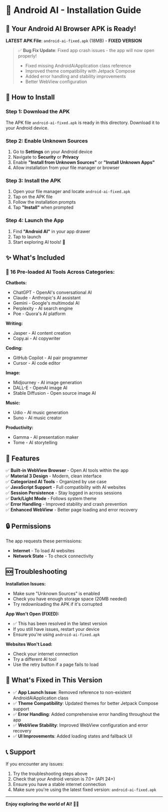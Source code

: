 # 📱 Android AI - Installation Guide

## 🎉 Your Android AI Browser APK is Ready!

**LATEST APK File**: `android-ai-fixed.apk` (18MB) - **FIXED VERSION**

> ✅ **Bug Fix Update**: Fixed app crash issues - the app will now open properly!
>
> - Fixed missing AndroidAiApplication class reference
> - Improved theme compatibility with Jetpack Compose
> - Added error handling and stability improvements
> - Better WebView configuration

## 📲 How to Install

### Step 1: Download the APK
The APK file `android-ai-fixed.apk` is ready in this directory. Download it to your Android device.

### Step 2: Enable Unknown Sources
1. Go to **Settings** on your Android device
2. Navigate to **Security** or **Privacy**
3. Enable **"Install from Unknown Sources"** or **"Install Unknown Apps"**
4. Allow installation from your file manager or browser

### Step 3: Install the APK
1. Open your file manager and locate `android-ai-fixed.apk`
2. Tap on the APK file
3. Follow the installation prompts
4. Tap **"Install"** when prompted

### Step 4: Launch the App
1. Find **"Android AI"** in your app drawer
2. Tap to launch
3. Start exploring AI tools! 🚀

## ✨ What's Included

### 🤖 16 Pre-loaded AI Tools Across Categories:

**Chatbots:**
- ChatGPT - OpenAI's conversational AI
- Claude - Anthropic's AI assistant
- Gemini - Google's multimodal AI
- Perplexity - AI search engine
- Poe - Quora's AI platform

**Writing:**
- Jasper - AI content creation
- Copy.ai - AI copywriter

**Coding:**
- GitHub Copilot - AI pair programmer
- Cursor - AI code editor

**Image:**
- Midjourney - AI image generation
- DALL-E - OpenAI image AI
- Stable Diffusion - Open source image AI

**Music:**
- Udio - AI music generation
- Suno - AI music creator

**Productivity:**
- Gamma - AI presentation maker
- Tome - AI storytelling

## 🔧 Features

✅ **Built-in WebView Browser** - Open AI tools within the app  
✅ **Material 3 Design** - Modern, clean interface  
✅ **Categorized AI Tools** - Organized by use case  
✅ **JavaScript Support** - Full compatibility with AI websites  
✅ **Session Persistence** - Stay logged in across sessions  
✅ **Dark/Light Mode** - Follows system theme  
✅ **Error Handling** - Improved stability and crash prevention  
✅ **Enhanced WebView** - Better page loading and error recovery  

## 🔒 Permissions

The app requests these permissions:
- **Internet** - To load AI websites
- **Network State** - To check connectivity

## 🆘 Troubleshooting

**Installation Issues:**
- Make sure "Unknown Sources" is enabled
- Check you have enough storage space (20MB needed)
- Try redownloading the APK if it's corrupted

**App Won't Open (FIXED):**
- ✅ This has been resolved in the latest version
- If you still have issues, restart your device
- Ensure you're using `android-ai-fixed.apk`

**Websites Won't Load:**
- Check your internet connection
- Try a different AI tool
- Use the retry button if a page fails to load

## 🌟 What's Fixed in This Version

- ✅ **App Launch Issue**: Removed reference to non-existent AndroidAiApplication class
- ✅ **Theme Compatibility**: Updated themes for better Jetpack Compose support
- ✅ **Error Handling**: Added comprehensive error handling throughout the app
- ✅ **WebView Stability**: Improved WebView configuration and error recovery
- ✅ **UI Improvements**: Added loading states and fallback UI

## 📞 Support

If you encounter any issues:
1. Try the troubleshooting steps above
2. Check that your Android version is 7.0+ (API 24+)
3. Ensure you have a stable internet connection
4. Make sure you're using the latest fixed version: `android-ai-fixed.apk`

---

**Enjoy exploring the world of AI! 🤖✨** 